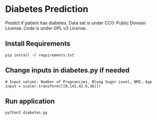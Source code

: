 # Diabetes Prediction

Predict if patient has diabetes. Data set is under CC0: Public Domain License. Code is under GPL v3 License.

## Install Requirements

```
pip install -r requirements.txt
```

## Change inputs in diabetes.py if needed

```
# Input values: Number of Pregnancies, Bloog Sugar Level, BMI, Age
input = scaler.transform([[0,141,42.6,36]])
```

## Run application

```
python3 diabetes.py
```
